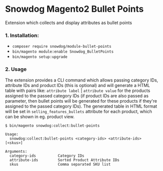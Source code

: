 # Snowdog Magento2 Bullet Points

Extension which collects and display attributes as bullet points

### 1. Installation:

* `composer require snowdog/module-bullet-points`
* `bin/magento module:enable Snowdog_BulletPoints`
* `bin/magento setup:upgrade`

### 2. Usage

The extension provides a CLI command which allows passing category IDs, attribute IDs and product IDs (this is optional) and will generate a HTML table with pairs like: `attribute label` | `attribute value` for the products assigned to the passed category IDs (if product IDs are also passed as parameter, then bullet points will be generated for these products if they're assigned to the passed category IDs). The generated table in HTML format will be set in `selling_features_bullets` attribute for each product, which can be shown in eg. product view.

```
$ bin/magento snowdog:collect:bullet-points

Usage:
  snowdog:collect:bullet-points <category-ids> <attribute-ids> [<skus>]

Arguments:
  category-ids          Category IDs
  attribute-ids         Sorted Product Attribute IDs
  skus                  Comma separated SKU list
```